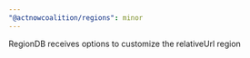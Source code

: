 ```yaml
---
"@actnowcoalition/regions": minor
---
```


RegionDB receives options to customize the relativeUrl region

